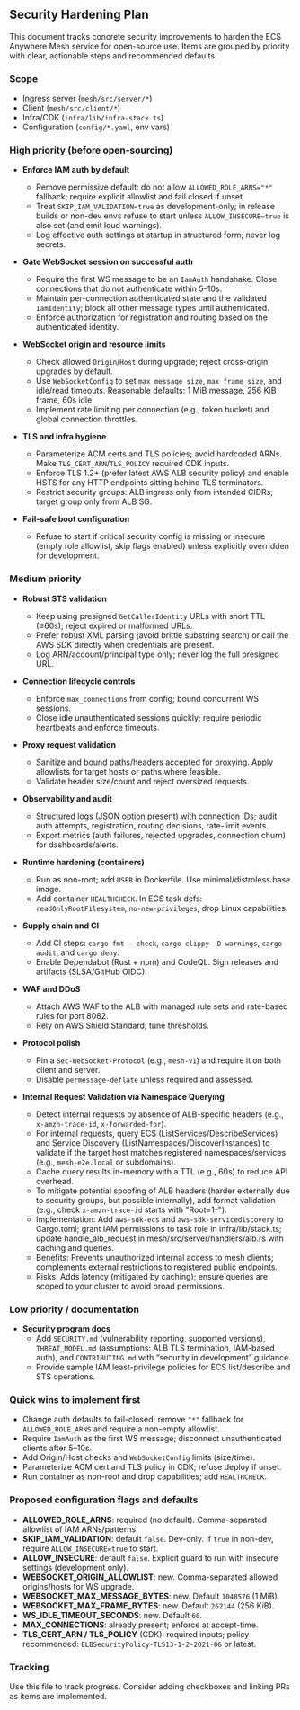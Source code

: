 ## Security Hardening Plan

This document tracks concrete security improvements to harden the ECS Anywhere Mesh service for open-source use. Items are grouped by priority with clear, actionable steps and recommended defaults.

### Scope

- Ingress server (`mesh/src/server/*`)
- Client (`mesh/src/client/*`)
- Infra/CDK (`infra/lib/infra-stack.ts`)
- Configuration (`config/*.yaml`, env vars)

### High priority (before open-sourcing)

- **Enforce IAM auth by default**

  - Remove permissive default: do not allow `ALLOWED_ROLE_ARNS="*"` fallback; require explicit allowlist and fail closed if unset.
  - Treat `SKIP_IAM_VALIDATION=true` as development-only; in release builds or non-dev envs refuse to start unless `ALLOW_INSECURE=true` is also set (and emit loud warnings).
  - Log effective auth settings at startup in structured form; never log secrets.

- **Gate WebSocket session on successful auth**

  - Require the first WS message to be an `IamAuth` handshake. Close connections that do not authenticate within 5–10s.
  - Maintain per-connection authenticated state and the validated `IamIdentity`; block all other message types until authenticated.
  - Enforce authorization for registration and routing based on the authenticated identity.

- **WebSocket origin and resource limits**

  - Check allowed `Origin`/`Host` during upgrade; reject cross-origin upgrades by default.
  - Use `WebSocketConfig` to set `max_message_size`, `max_frame_size`, and idle/read timeouts. Reasonable defaults: 1 MiB message, 256 KiB frame, 60s idle.
  - Implement rate limiting per connection (e.g., token bucket) and global connection throttles.

- **TLS and infra hygiene**

  - Parameterize ACM certs and TLS policies; avoid hardcoded ARNs. Make `TLS_CERT_ARN`/`TLS_POLICY` required CDK inputs.
  - Enforce TLS 1.2+ (prefer latest AWS ALB security policy) and enable HSTS for any HTTP endpoints sitting behind TLS terminators.
  - Restrict security groups: ALB ingress only from intended CIDRs; target group only from ALB SG.

- **Fail-safe boot configuration**
  - Refuse to start if critical security config is missing or insecure (empty role allowlist, skip flags enabled) unless explicitly overridden for development.

### Medium priority

- **Robust STS validation**

  - Keep using presigned `GetCallerIdentity` URLs with short TTL (≤60s); reject expired or malformed URLs.
  - Prefer robust XML parsing (avoid brittle substring search) or call the AWS SDK directly when credentials are present.
  - Log ARN/account/principal type only; never log the full presigned URL.

- **Connection lifecycle controls**

  - Enforce `max_connections` from config; bound concurrent WS sessions.
  - Close idle unauthenticated sessions quickly; require periodic heartbeats and enforce timeouts.

- **Proxy request validation**

  - Sanitize and bound paths/headers accepted for proxying. Apply allowlists for target hosts or paths where feasible.
  - Validate header size/count and reject oversized requests.

- **Observability and audit**

  - Structured logs (JSON option present) with connection IDs; audit auth attempts, registration, routing decisions, rate-limit events.
  - Export metrics (auth failures, rejected upgrades, connection churn) for dashboards/alerts.

- **Runtime hardening (containers)**

  - Run as non-root; add `USER` in Dockerfile. Use minimal/distroless base image.
  - Add container `HEALTHCHECK`. In ECS task defs: `readOnlyRootFilesystem`, `no-new-privileges`, drop Linux capabilities.

- **Supply chain and CI**

  - Add CI steps: `cargo fmt --check`, `cargo clippy -D warnings`, `cargo audit`, and `cargo deny`.
  - Enable Dependabot (Rust + npm) and CodeQL. Sign releases and artifacts (SLSA/GitHub OIDC).

- **WAF and DDoS**

  - Attach AWS WAF to the ALB with managed rule sets and rate-based rules for port 8082.
  - Rely on AWS Shield Standard; tune thresholds.

- **Protocol polish**

  - Pin a `Sec-WebSocket-Protocol` (e.g., `mesh-v1`) and require it on both client and server.
  - Disable `permessage-deflate` unless required and assessed.

- **Internal Request Validation via Namespace Querying**
  - Detect internal requests by absence of ALB-specific headers (e.g., `x-amzn-trace-id`, `x-forwarded-for`).
  - For internal requests, query ECS (ListServices/DescribeServices) and Service Discovery (ListNamespaces/DiscoverInstances) to validate if the target host matches registered namespaces/services (e.g., `mesh-e2e.local` or subdomains).
  - Cache query results in-memory with a TTL (e.g., 60s) to reduce API overhead.
  - To mitigate potential spoofing of ALB headers (harder externally due to security groups, but possible internally), add format validation (e.g., check `x-amzn-trace-id` starts with "Root=1-").
  - Implementation: Add `aws-sdk-ecs` and `aws-sdk-servicediscovery` to Cargo.toml; grant IAM permissions to task role in infra/lib/stack.ts; update handle_alb_request in mesh/src/server/handlers/alb.rs with caching and queries.
  - Benefits: Prevents unauthorized internal access to mesh clients; complements external restrictions to registered public endpoints.
  - Risks: Adds latency (mitigated by caching); ensure queries are scoped to your cluster to avoid broad permissions.

### Low priority / documentation

- **Security program docs**
  - Add `SECURITY.md` (vulnerability reporting, supported versions), `THREAT_MODEL.md` (assumptions: ALB TLS termination, IAM-based auth), and `CONTRIBUTING.md` with “security in development” guidance.
  - Provide sample IAM least-privilege policies for ECS list/describe and STS operations.

### Quick wins to implement first

- Change auth defaults to fail-closed; remove `"*"` fallback for `ALLOWED_ROLE_ARNS` and require a non-empty allowlist.
- Require `IamAuth` as the first WS message; disconnect unauthenticated clients after 5–10s.
- Add Origin/Host checks and `WebSocketConfig` limits (size/time).
- Parameterize ACM cert and TLS policy in CDK; refuse deploy if unset.
- Run container as non-root and drop capabilities; add `HEALTHCHECK`.

### Proposed configuration flags and defaults

- **ALLOWED_ROLE_ARNS**: required (no default). Comma-separated allowlist of IAM ARNs/patterns.
- **SKIP_IAM_VALIDATION**: default `false`. Dev-only. If `true` in non-dev, require `ALLOW_INSECURE=true` to start.
- **ALLOW_INSECURE**: default `false`. Explicit guard to run with insecure settings (development only).
- **WEBSOCKET_ORIGIN_ALLOWLIST**: new. Comma-separated allowed origins/hosts for WS upgrade.
- **WEBSOCKET_MAX_MESSAGE_BYTES**: new. Default `1048576` (1 MiB).
- **WEBSOCKET_MAX_FRAME_BYTES**: new. Default `262144` (256 KiB).
- **WS_IDLE_TIMEOUT_SECONDS**: new. Default `60`.
- **MAX_CONNECTIONS**: already present; enforce at accept-time.
- **TLS_CERT_ARN / TLS_POLICY** (CDK): required inputs; policy recommended: `ELBSecurityPolicy-TLS13-1-2-2021-06` or latest.

### Tracking

Use this file to track progress. Consider adding checkboxes and linking PRs as items are implemented.
